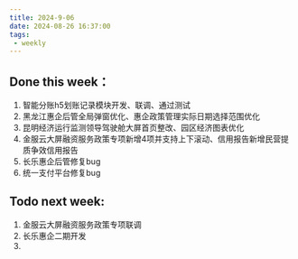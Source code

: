 ```yaml
---
title: 2024-9-06
date: 2024-08-26 16:37:00
tags: 
 - weekly
---
```

## Done this week：
   1. 智能分账h5划账记录模块开发、联调、通过测试
   2. 黑龙江惠企后管全局弹窗优化、惠企政策管理实际日期选择范围优化
   3. 昆明经济运行监测领导驾驶舱大屏首页整改、园区经济图表优化
   4. 金服云大屏融资服务政策专项新增4项并支持上下滚动、信用报告新增民营提质争效信用报告
   5. 长乐惠企后管修复bug
   6. 统一支付平台修复bug
## Todo next week:
   1. 金服云大屏融资服务政策专项联调
   2. 长乐惠企二期开发
   3. 